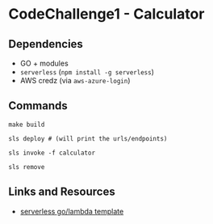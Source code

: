 # CodeChallenge1 - Calculator

## Dependencies

- GO + modules
- `serverless` (`npm install -g serverless`)
- AWS credz (via `aws-azure-login`)

## Commands

```
make build

sls deploy # (will print the urls/endpoints)

sls invoke -f calculator

sls remove
```

## Links and Resources

- [serverless go/lambda template](https://www.serverless.com/framework/docs/providers/aws/examples/hello-world/go/)
